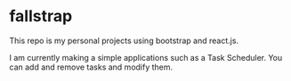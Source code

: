 # fallstrap

This repo is my personal projects using bootstrap and react.js. 

I am currently making a simple applications such as a Task Scheduler. You can add and remove tasks and modify them.

